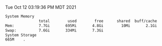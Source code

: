 Tue Oct 12 03:19:36 PM MDT 2021
```bash
System Memory
               total        used        free      shared  buff/cache   available
Mem:           7.7Gi       695Mi       4.8Gi        10Mi       2.1Gi       6.7Gi
Swap:          7.6Gi       334Mi       7.3Gi
System Storage
665M	.
```
